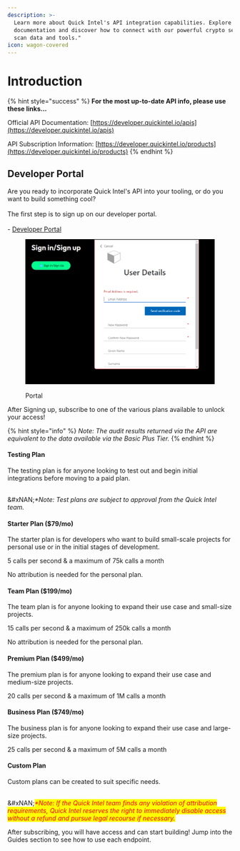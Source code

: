 ```yaml
---
description: >-
  Learn more about Quick Intel's API integration capabilities. Explore our
  documentation and discover how to connect with our powerful crypto security
  scan data and tools."
icon: wagon-covered
---
```


# Introduction

{% hint style="success" %}
**For the most up-to-date API info, please use these links...**

Official API Documentation: [https://developer.quickintel.io/apis](https://developer.quickintel.io/apis)

API Subscription Information: [https://developer.quickintel.io/products](https://developer.quickintel.io/products)
{% endhint %}

## Developer Portal

Are you ready to incorporate Quick Intel's API into your tooling, or do you want to build something cool?\
\
The first step is to sign up on our developer portal.\
\
\-  [Developer Portal](https://developer.quickintel.io)

<figure><img src="../../.gitbook/assets/image (92).png" alt=""><figcaption><p>Portal</p></figcaption></figure>

After Signing up, subscribe to one of the various plans available to unlock your access!

{% hint style="info" %}
_Note: The audit results returned via the API are equivalent to the data available via the Basic Plus Tier._
{% endhint %}

#### Testing Plan

The testing plan is for anyone looking to test out and begin initial integrations before moving to a paid plan.

\
&#xNAN;_\*Note: Test plans are subject to approval from the Quick Intel team._

#### Starter Plan ($79/mo)

The starter plan is for developers who want to build small-scale projects for personal use or in the initial stages of development.&#x20;

5 calls per second & a maximum of 75k calls a month

No attribution is needed for the personal plan.

#### Team Plan ($199/mo)

The team plan is for anyone looking to expand their use case and small-size projects.&#x20;

15 calls per second & a maximum of 250k calls a month

No attribution is needed for the personal plan.

#### Premium Plan ($499/mo)

The premium plan is for anyone looking to expand their use case and medium-size projects.&#x20;

20 calls per second & a maximum of 1M calls a month

#### Business Plan ($749/mo)

The business plan is for anyone looking to expand their use case and large-size projects.&#x20;

25 calls per second & a maximum of 5M calls a month

#### Custom Plan

Custom plans can be created to suit specific needs.

\
&#xNAN;_<mark style="color:red;">\*Note: If the Quick Intel team finds any violation of attribution requirements, Quick Intel reserves the right to immediately disable access without a refund and pursue legal recourse if necessary.</mark>_

After subscribing, you will have access and can start building! Jump into the Guides section to see how to use each endpoint.

